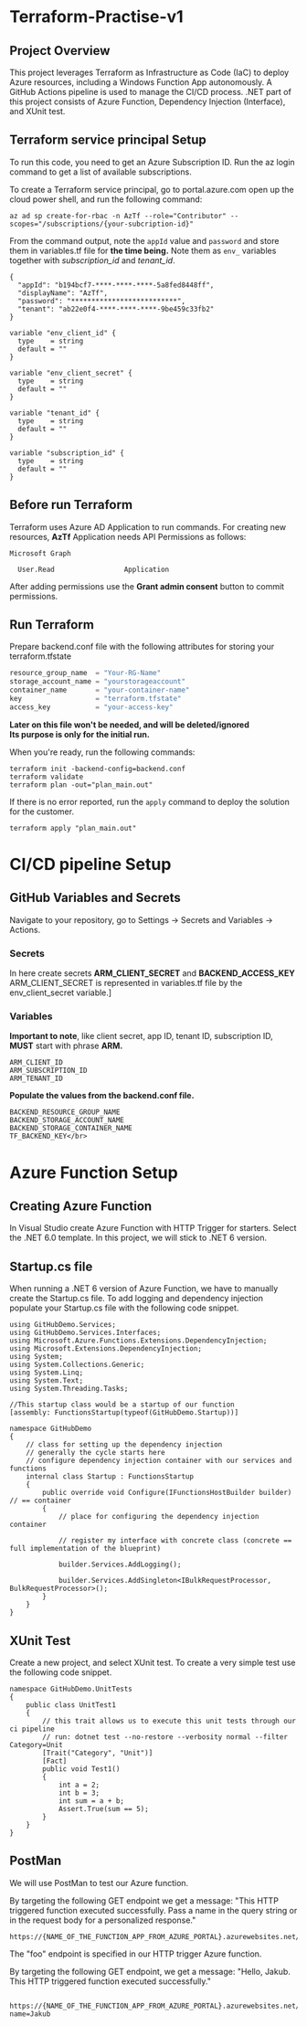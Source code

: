 # Terraform-Practise-v1

## Project Overview
This project leverages Terraform as Infrastructure as Code (IaC) to deploy Azure resources, including a Windows Function App autonomously. A GitHub Actions pipeline is used to manage the CI/CD process. .NET part of this project consists of Azure Function, Dependency Injection (Interface), and XUnit test.

## Terraform service principal Setup
To run this code, you need to get an Azure Subscription ID. Run the az login command to get a list of available subscriptions.

To create a Terraform service principal, go to portal.azure.com open up the cloud power shell, and run the following command:
```text
az ad sp create-for-rbac -n AzTf --role="Contributor" --scopes="/subscriptions/{your-subcription-id}"
```

From the command output, note the `appId` value and `password` and store them in variables.tf file for **the time being.** Note them as `env_` variables together with *subscription_id* and *tenant_id*.

```text
{
  "appId": "b194bcf7-****-****-****-5a8fed8448ff",
  "displayName": "AzTf",
  "password": "**************************",
  "tenant": "ab22e0f4-****-****-****-9be459c33fb2"
}
```

```text
variable "env_client_id" {
  type    = string
  default = ""
}

variable "env_client_secret" {
  type    = string
  default = ""
}

variable "tenant_id" {
  type    = string
  default = ""
}

variable "subscription_id" {
  type    = string
  default = ""
}
```

## Before run Terraform
Terraform uses Azure AD Application to run commands. For creating new resources, **AzTf** Application needs API Permissions as follows:

```text
Microsoft Graph

  User.Read                 Application
```

After adding permissions use the **Grant admin consent** button to commit permissions.

## Run Terraform

Prepare backend.conf file with the following attributes for storing your terraform.tfstate

```terraform
resource_group_name  = "Your-RG-Name"
storage_account_name = "yourstorageaccount"
container_name       = "your-container-name"
key                  = "terraform.tfstate"
access_key           = "your-access-key"
```

**Later on this file won't be needed, and will be deleted/ignored**</br>
**Its purpose is only for the initial run.**

When you're ready, run the following commands:

```text
terraform init -backend-config=backend.conf
terraform validate
terraform plan -out="plan_main.out" 
```

If there is no error reported, run the `apply` command to deploy the solution for the customer.

```text
terraform apply "plan_main.out"
```

# CI/CD pipeline Setup

## GitHub Variables and Secrets
Navigate to your repository, go to Settings -> Secrets and Variables -> Actions.

### Secrets
In here create secrets **ARM_CLIENT_SECRET** and **BACKEND_ACCESS_KEY**</br>
ARM_CLIENT_SECRET is represented in variables.tf file by the env_client_secret variable.]

### Variables

**Important to note**, like client secret, app ID, tenant ID, subscription ID, **MUST** start with phrase **ARM.**
```text
ARM_CLIENT_ID
ARM_SUBSCRIPTION_ID
ARM_TENANT_ID
```

**Populate the values from the backend.conf file.**
```text
BACKEND_RESOURCE_GROUP_NAME
BACKEND_STORAGE_ACCOUNT_NAME
BACKEND_STORAGE_CONTAINER_NAME
TF_BACKEND_KEY</br>
```
# Azure Function Setup

## Creating Azure Function
In Visual Studio create Azure Function with HTTP Trigger for starters. Select the .NET 6.0 template. In this project, we will stick to .NET 6 version.

## Startup.cs file
When running a .NET 6 version of Azure Function, we have to manually create the Startup.cs file. To add logging and dependency injection populate your Startup.cs file with the following code snippet.

```text
using GitHubDemo.Services;
using GitHubDemo.Services.Interfaces;
using Microsoft.Azure.Functions.Extensions.DependencyInjection;
using Microsoft.Extensions.DependencyInjection;
using System;
using System.Collections.Generic;
using System.Linq;
using System.Text;
using System.Threading.Tasks;

//This startup class would be a startup of our function
[assembly: FunctionsStartup(typeof(GitHubDemo.Startup))]

namespace GitHubDemo
{
    // class for setting up the dependency injection
    // generally the cycle starts here
    // configure dependency injection container with our services and functions
    internal class Startup : FunctionsStartup
    {
        public override void Configure(IFunctionsHostBuilder builder) // == container
        {
            // place for configuring the dependency injection container

            // register my interface with concrete class (concrete == full implementation of the blueprint)

            builder.Services.AddLogging();  

            builder.Services.AddSingleton<IBulkRequestProcessor, BulkRequestProcessor>();
        }
    }
}

```

## XUnit Test
Create a new project, and select XUnit test. To create a very simple test use the following code snippet.
```text
namespace GitHubDemo.UnitTests
{
    public class UnitTest1
    {
        // this trait allows us to execute this unit tests through our ci pipeline
        // run: dotnet test --no-restore --verbosity normal --filter Category=Unit
        [Trait("Category", "Unit")]
        [Fact]
        public void Test1()
        {
            int a = 2;
            int b = 3;
            int sum = a + b;
            Assert.True(sum == 5);
        }
    }
}
```

## PostMan
We will use PostMan to test our Azure function.

By targeting the following GET endpoint we get a message: "This HTTP triggered function executed successfully. Pass a name in the query string or in the request body for a personalized response."
```text
https://{NAME_OF_THE_FUNCTION_APP_FROM_AZURE_PORTAL}.azurewebsites.net/api/foo
```
The "foo" endpoint is specified in our HTTP trigger Azure function.

By targeting the following GET endpoint, we get a message: "Hello, Jakub. This HTTP triggered function executed successfully." 
```text
 https://{NAME_OF_THE_FUNCTION_APP_FROM_AZURE_PORTAL}.azurewebsites.net/api/foo?name=Jakub
```

